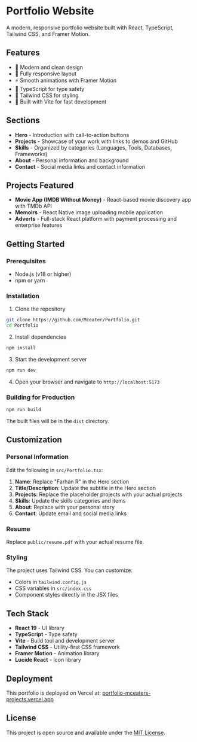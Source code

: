 # Portfolio Website

A modern, responsive portfolio website built with React, TypeScript, Tailwind CSS, and Framer Motion.

## Features

- 🎨 Modern and clean design
- 📱 Fully responsive layout
- ⚡ Smooth animations with Framer Motion
- 🎯 TypeScript for type safety
- 🎨 Tailwind CSS for styling
- 🔧 Built with Vite for fast development

## Sections

- **Hero** - Introduction with call-to-action buttons
- **Projects** - Showcase of your work with links to demos and GitHub
- **Skills** - Organized by categories (Languages, Tools, Databases, Frameworks)
- **About** - Personal information and background
- **Contact** - Social media links and contact information

## Projects Featured

- **Movie App (IMDB Without Money)** - React-based movie discovery app with TMDb API
- **Memoirs** - React Native image uploading mobile application
- **Adverts** - Full-stack React platform with payment processing and enterprise features

## Getting Started

### Prerequisites

- Node.js (v18 or higher)
- npm or yarn

### Installation

1. Clone the repository
```bash
git clone https://github.com/Mceater/Portfolio.git
cd Portfolio
```

2. Install dependencies
```bash
npm install
```

3. Start the development server
```bash
npm run dev
```

4. Open your browser and navigate to `http://localhost:5173`

### Building for Production

```bash
npm run build
```

The built files will be in the `dist` directory.

## Customization

### Personal Information

Edit the following in `src/Portfolio.tsx`:

1. **Name**: Replace "Farhan R" in the Hero section
2. **Title/Description**: Update the subtitle in the Hero section
3. **Projects**: Replace the placeholder projects with your actual projects
4. **Skills**: Update the skills categories and items
5. **About**: Replace with your personal story
6. **Contact**: Update email and social media links

### Resume

Replace `public/resume.pdf` with your actual resume file.

### Styling

The project uses Tailwind CSS. You can customize:

- Colors in `tailwind.config.js`
- CSS variables in `src/index.css`
- Component styles directly in the JSX files

## Tech Stack

- **React 19** - UI library
- **TypeScript** - Type safety
- **Vite** - Build tool and development server
- **Tailwind CSS** - Utility-first CSS framework
- **Framer Motion** - Animation library
- **Lucide React** - Icon library

## Deployment

This portfolio is deployed on Vercel at: [portfolio-mceaters-projects.vercel.app](https://portfolio-mceaters-projects.vercel.app)

## License

This project is open source and available under the [MIT License](LICENSE).
